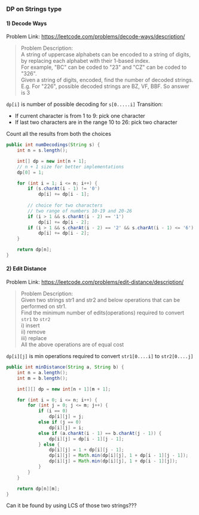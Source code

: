 ### DP on Strings type

#### 1) Decode Ways
Problem Link: https://leetcode.com/problems/decode-ways/description/
> Problem Description: <br>
> A string of uppercase alphabets can be encoded to a string of digits, by replacing each alphabet with their 1-based index. <br>
> For example, "BC" can be coded to "23" and "CZ" can be coded to "326". <br>
> Given a string of digits, encoded, find the number of decoded strings.
> E.g. For "226", possible decoded strings are BZ, VF, BBF. So answer is 3

```dp[i]``` is number of possible decoding for ```s[0.....i]```
Transition:
- If current character is from 1 to 9: pick one character
- If last two characters are in the range 10 to 26: pick two character

Count all the results from both the choices
```java
public int numDecodings(String s) {
    int n = s.length();

    int[] dp = new int[n + 1];
    // n + 1 size for better implementations
    dp[0] = 1;

    for (int i = 1; i <= n; i++) {
        if (s.charAt(i - 1) != '0')
            dp[i] += dp[i - 1];
        
        // choice for two characters
        // two range of numbers 10-19 and 20-26
        if (i > 1 && s.charAt(i - 2) == '1')
            dp[i] += dp[i - 2];
        if (i > 1 && s.charAt(i - 2) == '2' && s.charAt(i - 1) <= '6')
            dp[i] += dp[i - 2];
    }

    return dp[n];
}
```

#### 2) Edit Distance
Problem Link: https://leetcode.com/problems/edit-distance/description/
> Problem Description: <br>
> Given two strings str1 and str2 and below operations that can be performed on str1. <br>
> Find the minimum number of edits(operations) required to convert ```str1``` to ```str2``` <br>
> i) insert <br>
> ii) remove <br>
> iii) replace <br>
> All the above operations are of equal cost

```dp[i][j]``` is min operations required to convert ```str1[0....i]``` to ```str2[0....j]```

```java
public int minDistance(String a, String b) {
    int n = a.length();
    int m = b.length();

    int[][] dp = new int[n + 1][m + 1];

    for (int i = 0; i <= n; i++) {
        for (int j = 0; j <= m; j++) {
            if (i == 0)
                dp[i][j] = j;
            else if (j == 0)
                dp[i][j] = i;
            else if (a.charAt(i - 1) == b.charAt(j - 1)) {
                dp[i][j] = dp[i - 1][j - 1];
            } else {
                dp[i][j] = 1 + dp[i][j - 1];
                dp[i][j] = Math.min(dp[i][j], 1 + dp[i - 1][j - 1]);
                dp[i][j] = Math.min(dp[i][j], 1 + dp[i - 1][j]);
            }
        }
    }

    return dp[n][m];
}
```
Can it be found by using LCS of those two strings???
